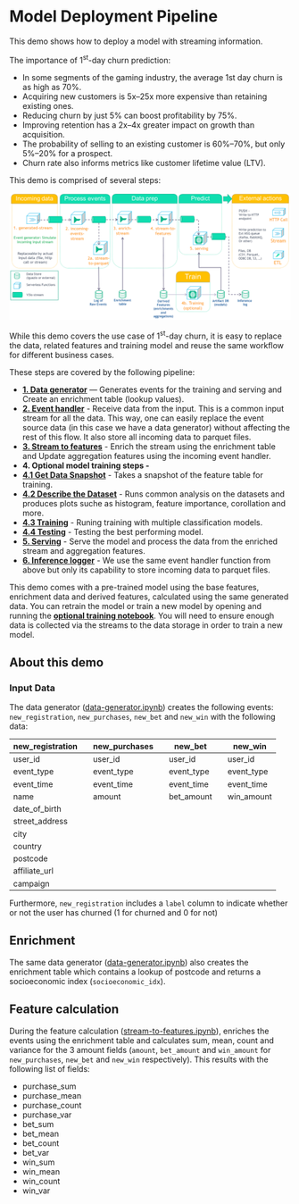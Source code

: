 # Model Deployment Pipeline

This demo shows how to deploy a model with streaming information.

The importance of 1<sup>st</sup>-day churn prediction:
- In some segments of the gaming industry, the average 1st day churn is as high as 70%.
- Acquiring new customers is 5x&ndash;25x more expensive than retaining existing ones.
- Reducing churn by just 5% can boost profitability by 75%.
- Improving retention has a 2x&ndash;4x greater impact on growth than acquisition.
- The probability of selling to an existing customer is 60%&ndash;70%, but only 5%&ndash;20% for a prospect.
- Churn rate also informs metrics like customer lifetime value (LTV).

This demo is comprised of several steps:

![Model deployment Pipeline Real-time operational Pipeline](assets/model-deployment-pipeline.png)

While this demo covers the use case of 1<sup>st</sup>-day churn, it is easy to replace the data, related features and training model and reuse the same workflow for different business cases.

These steps are covered by the following pipeline:

- [**1. Data generator**](functions/data-generator.ipynb) — Generates events for the training and serving and Create an enrichment table (lookup values). 
- [**2. Event handler**](functions/event-handler.ipynb) - Receive data from the input. This is a common input stream for all the data. This way, one can easily replace the event source data (in this case we have a data generator) without affecting the rest of this flow. It also store all incoming data to parquet files.
- [**3. Stream to features**](functions/stream-to-features.ipynb) - Enrich the stream using the enrichment table and Update aggregation features using the incoming event handler.
- **4. Optional model training steps -**
 - [**4.1 Get Data Snapshot**](https://github.com/mlrun/functions/tree/master/describe) - Takes a snapshot of the feature table for training.
  - [**4.2 Describe the Dataset**](functions/get-data-snapshot.ipynb) - Runs common analysis on the datasets and produces plots suche as histogram, feature importance, corollation and more.
  - [**4.3 Training**](https://github.com/mlrun/functions/tree/master/sklearn_classifier) - Runing training with multiple classification models.
  - [**4.4 Testing**](https://github.com/mlrun/functions/tree/master/test_classifier) - Testing the best performing model.
- [**5. Serving**](https://github.com/mlrun/functions/tree/master/model_server) - Serve the model and process the data from the enriched stream and aggregation features.
- [**6. Inference logger**](functions/event-handler.ipynb) - We use the same event handler function from above but only its capability to store incoming data to parquet files.

This demo comes with a pre-trained model using the base features, enrichment data and derived features, calculated using the same generated data. You can retrain the model or train a new model by opening and running the  [**optional training notebook**](functions/optional-training.ipynb). You will need to ensure enough data is collected via the streams to the data storage in order to train a new model.

## About this demo

### Input Data

The data generator ([data-generator.ipynb](functions/-generator.ipynb)) creates the following events: `new_registration`, `new_purchases`, `new_bet` and `new_win` with the following data:

| new_registration |   | new_purchases |   | new_bet    |   | new_win    |
|------------------|---|---------------|---|------------|---|------------|
| user_id          |   | user_id       |   | user_id    |   | user_id    |
| event_type       |   | event_type    |   | event_type |   | event_type |
| event_time       |   | event_time    |   | event_time |   | event_time |
| name             |   | amount        |   | bet_amount |   | win_amount |
| date_of_birth    |   |               |   |            |   |            |
| street_address   |   |               |   |            |   |            |
| city             |   |               |   |            |   |            |
| country          |   |               |   |            |   |            |
| postcode         |   |               |   |            |   |            |
| affiliate_url    |   |               |   |            |   |            |
| campaign         |   |               |   |            |   |            |

Furthermore, `new_registration` includes a `label` column to indicate whether or not the user has churned (1 for churned and 0 for not)

## Enrichment

The same data generator ([data-generator.ipynb](functions/-generator.ipynb)) also creates the enrichment table which contains a lookup of postcode and returns a socioeconomic index (`socioeconomic_idx`).

## Feature calculation

During the feature calculation ([stream-to-features.ipynb](functions/stream-to-features.ipynb)), enriches the events using the enrichment table and calculates sum, mean, count and variance for the 3 amount fields (`amount`, `bet_amount` and `win_amount` for `new_purchases`, `new_bet` and `new_win` respectively). This results with the following list of fields:

- purchase_sum
- purchase_mean
- purchase_count
- purchase_var
- bet_sum
- bet_mean
- bet_count
- bet_var
- win_sum
- win_mean
- win_count
- win_var
